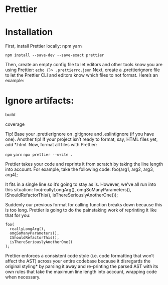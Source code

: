 # Prettier
 
# Installation
First, install Prettier locally:
npm
yarn
```
npm install --save-dev --save-exact prettier
```
Then, create an empty config file to let editors and other tools know you are using Prettier:
`
echo {}> .prettierrc.json
 `
Next, create a .prettierignore file to let the Prettier CLI and editors know which files to not format. Here’s an example:
# Ignore artifacts:
build

coverage
 
Tip! Base your .prettierignore on .gitignore and .eslintignore (if you have one).
Another tip! If your project isn’t ready to format, say, HTML files yet, add *.html.
Now, format all files with Prettier:

`npm`
`yarn`
`npx prettier --write .`
 
Prettier takes your code and reprints it from scratch by taking the line length into account.
For example, take the following code:
foo(arg1, arg2, arg3, arg4);

It fits in a single line so it’s going to stay as is. However, we've all run into this situation:
foo(reallyLongArg(), omgSoManyParameters(), IShouldRefactorThis(), isThereSeriouslyAnotherOne());

Suddenly our previous format for calling function breaks down because this is too long. Prettier is going to do the painstaking work of reprinting it like that for you:
```
foo(
  reallyLongArg(),
  omgSoManyParameters(),
  IShouldRefactorThis(),
  isThereSeriouslyAnotherOne()
);
```

Prettier enforces a consistent code style (i.e. code formatting that won’t affect the AST) across your entire codebase because it disregards the original styling* by parsing it away and re-printing the parsed AST with its own rules that take the maximum line length into account, wrapping code when necessary.